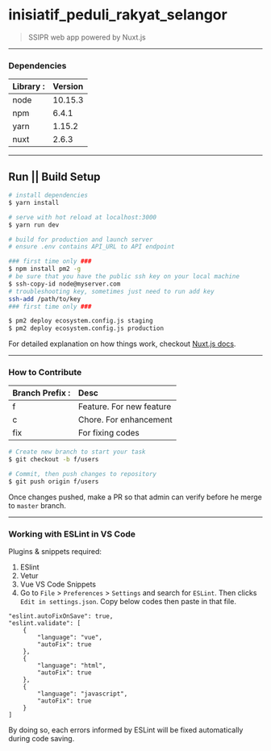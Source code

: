 # inisiatif_peduli_rakyat_selangor

> SSIPR web app powered by Nuxt.js

-------------------------------------------------
### Dependencies
|Library :|Version|
|--------|:------|
|node|10.15.3|
|npm|6.4.1|
|yarn|1.15.2|
|nuxt|2.6.3|

-------------------------------------------------

## Run || Build Setup

``` bash
# install dependencies
$ yarn install

# serve with hot reload at localhost:3000
$ yarn run dev

# build for production and launch server
# ensure .env contains API_URL to API endpoint

### first time only ###
$ npm install pm2 -g 
# be sure that you have the public ssh key on your local machine
$ ssh-copy-id node@myserver.com
# troubleshooting key, sometimes just need to run add key
ssh-add /path/to/key
### first time only ###

$ pm2 deploy ecosystem.config.js staging 
$ pm2 deploy ecosystem.config.js production 


```

For detailed explanation on how things work, checkout [Nuxt.js docs](https://nuxtjs.org).

-------------------------------------------------
### How to Contribute
|Branch Prefix :|Desc|
|--------|:------|
|f|Feature. For new feature|
|c|Chore. For enhancement|
|fix|For fixing codes|

``` bash
# Create new branch to start your task
$ git checkout -b f/users

# Commit, then push changes to repository
$ git push origin f/users
```

Once changes pushed, make a PR so that admin can verify before he merge to `master` branch.

-------------------------------------------------
### Working with ESLint in VS Code

Plugins & snippets required:

1. ESlint
2. Vetur
3. Vue VS Code Snippets
4. Go to `File` > `Preferences` > `Settings` and search for `ESLint`. Then clicks `Edit in settings.json`. Copy below codes then paste in that file.

```
"eslint.autoFixOnSave": true,
"eslint.validate": [
    {
        "language": "vue",
        "autoFix": true
    },
    {
        "language": "html",
        "autoFix": true
    },
    {
        "language": "javascript",
        "autoFix": true
    }
]

```

By doing so, each errors informed by ESLint will be fixed automatically during code saving.

